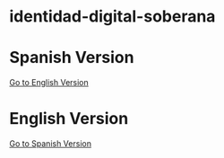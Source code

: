 # identidad-digital-soberana

# Spanish Version

[Go to English Version](#english-version)




# English Version

[Go to Spanish Version](#spanish-version)


